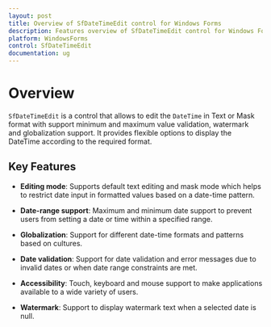 ```yaml
---
layout: post
title: Overview of SfDateTimeEdit control for Windows Forms
description: Features overview of SfDateTimeEdit control for Windows Forms
platform: WindowsForms
control: SfDateTimeEdit
documentation: ug
---
```


# Overview

`SfDateTimeEdit` is a control that allows to edit the `DateTime` in Text or Mask format with support minimum and maximum value validation, watermark and globalization support. It provides flexible options to display the DateTime according to the required format. 

## Key Features

* **Editing mode**: Supports default text editing and mask mode which helps to restrict date input in formatted values based on a date-time pattern.

* **Date-range support**: Maximum and minimum date support to prevent users from setting a date or time within a specified range.

* **Globalization**: Support for different date-time formats and patterns based on cultures.

* **Date validation**: Support for date validation and error messages due to invalid dates or when date range constraints are met.

* **Accessibility**: Touch, keyboard and mouse support to make applications available to a wide variety of users.

* **Watermark**: Support to display watermark text when a selected date is null.